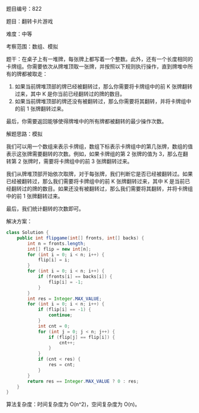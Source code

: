 题目编号：822

题目：翻转卡片游戏

难度：中等

考察范围：数组、模拟

题干：在桌子上有一堆牌，每张牌上都写着一个整数。此外，还有一个长度相同的卡牌组。你需要依次从牌堆顶取一张牌，并按照以下规则执行操作，直到牌堆中所有的牌都被取走：

1. 如果当前牌堆顶部的牌已经被翻转过，那么你需要将卡牌组中的前 K 张牌翻转过来，其中 K 是你当前已经翻转过的牌的数目。
2. 如果当前牌堆顶部的牌还没有被翻转过，那么你需要将其翻转，并将卡牌组中的前 1 张牌翻转过来。

最后，你需要返回能够使得牌堆中的所有牌都被翻转的最少操作次数。

解题思路：模拟

我们可以用一个数组来表示卡牌组，数组下标表示卡牌组中的第几张牌，数组的值表示这张牌需要翻转的次数。例如，如果卡牌组的第 2 张牌的值为 3，那么在翻转第 2 张牌时，需要将卡牌组中的前 3 张牌翻转过来。

我们从牌堆顶部开始依次取牌，对于每张牌，我们判断它是否已经被翻转过。如果已经被翻转过，那么我们需要将卡牌组中的前 K 张牌翻转过来，其中 K 是当前已经翻转过的牌的数目。如果还没有被翻转过，那么我们需要将其翻转，并将卡牌组中的前 1 张牌翻转过来。

最后，我们统计翻转的次数即可。

解决方案：

```java
class Solution {
    public int flipgame(int[] fronts, int[] backs) {
        int n = fronts.length;
        int[] flip = new int[n];
        for (int i = 0; i < n; i++) {
            flip[i] = i;
        }
        for (int i = 0; i < n; i++) {
            if (fronts[i] == backs[i]) {
                flip[i] = -1;
            }
        }
        int res = Integer.MAX_VALUE;
        for (int i = 0; i < n; i++) {
            if (flip[i] == -1) {
                continue;
            }
            int cnt = 0;
            for (int j = 0; j < n; j++) {
                if (flip[j] == flip[i]) {
                    cnt++;
                }
            }
            if (cnt < res) {
                res = cnt;
            }
        }
        return res == Integer.MAX_VALUE ? 0 : res;
    }
}
```

算法复杂度：时间复杂度为 O(n^2)，空间复杂度为 O(n)。